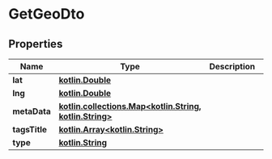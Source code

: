 # GetGeoDto

## Properties
Name | Type | Description | Notes
------------ | ------------- | ------------- | -------------
**lat** | [**kotlin.Double**](.md) |  | 
**lng** | [**kotlin.Double**](.md) |  | 
**metaData** | [**kotlin.collections.Map&lt;kotlin.String, kotlin.String&gt;**](.md) |  |  [optional]
**tagsTitle** | [**kotlin.Array&lt;kotlin.String&gt;**](.md) |  | 
**type** | [**kotlin.String**](.md) |  | 
